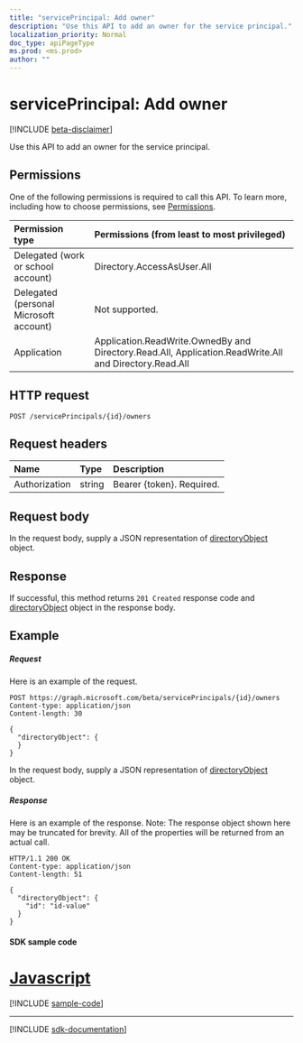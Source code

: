 ```yaml
---
title: "servicePrincipal: Add owner"
description: "Use this API to add an owner for the service principal."
localization_priority: Normal
doc_type: apiPageType
ms.prod: <ms.prod>
author: ""
---
```


# servicePrincipal: Add owner

[!INCLUDE [beta-disclaimer](../../includes/beta-disclaimer.md)]

Use this API to add an owner for the service principal.

## Permissions
One of the following permissions is required to call this API. To learn more, including how to choose permissions, see [Permissions](/graph/permissions-reference).

|Permission type      | Permissions (from least to most privileged)              |
|:--------------------|:---------------------------------------------------------|
|Delegated (work or school account) | Directory.AccessAsUser.All    |
|Delegated (personal Microsoft account) | Not supported.    |
|Application | Application.ReadWrite.OwnedBy and Directory.Read.All, Application.ReadWrite.All and Directory.Read.All |

## HTTP request
<!-- { "blockType": "ignored" } -->
```http
POST /servicePrincipals/{id}/owners

```
## Request headers
| Name       | Type | Description|
|:---------------|:--------|:----------|
| Authorization  | string  | Bearer {token}. Required. |

## Request body
In the request body, supply a JSON representation of [directoryObject](../resources/directoryobject.md) object.

## Response

If successful, this method returns `201 Created` response code and [directoryObject](../resources/directoryobject.md) object in the response body.

## Example
##### Request
Here is an example of the request.
<!-- {
  "blockType": "request",
  "name": "create_directoryobject_from_serviceprincipal"
}-->
```http
POST https://graph.microsoft.com/beta/servicePrincipals/{id}/owners
Content-type: application/json
Content-length: 30

{
  "directoryObject": {
  }
}
```
In the request body, supply a JSON representation of [directoryObject](../resources/directoryobject.md) object.
##### Response
Here is an example of the response. Note: The response object shown here may be truncated for brevity. All of the properties will be returned from an actual call.
<!-- {
  "blockType": "response",
  "truncated": true,
  "@odata.type": "microsoft.graph.directoryObject"
} -->
```http
HTTP/1.1 200 OK
Content-type: application/json
Content-length: 51

{
  "directoryObject": {
    "id": "id-value"
  }
}
```
#### SDK sample code

# [Javascript](#tab/javascript)
[!INCLUDE [sample-code](../includes/create_directoryobject_from_serviceprincipal-Javascript-snippets.md)]

---

[!INCLUDE [sdk-documentation](../includes/snippets_sdk_documentation_link.md)]

<!-- uuid: 8fcb5dbc-d5aa-4681-8e31-b001d5168d79
2015-10-25 14:57:30 UTC -->
<!--
{
  "type": "#page.annotation",
  "description": "Create owner",
  "keywords": "",
  "section": "documentation",
  "tocPath": "",
  "suppressions": [
    "Error: /api-reference/beta/api/serviceprincipal-post-owners.md:\r\n      BookmarkMissing: '[#tab/javascript](Javascript)'. Did you mean: #javascript (score: 4)"
  ]
}
-->
